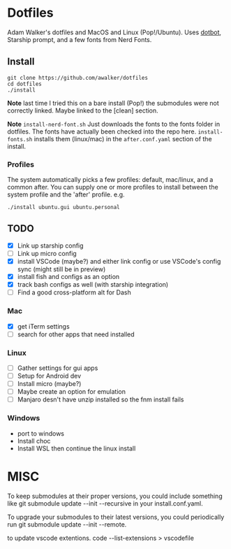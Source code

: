 # Dotfiles

Adam Walker's dotfiles and MacOS and Linux (Pop!/Ubuntu). Uses [dotbot](https://git.io/dotbot), Starship prompt, and a few fonts from Nerd Fonts.

## Install

    git clone https://github.com/awalker/dotfiles
    cd dotfiles
    ./install

**Note** last time I tried this on a bare install (Pop!) the submodules were not correctly linked. Maybe linked to the [clean] section.

**Note** `install-nerd-font.sh` Just downloads the fonts to the fonts folder in dotfiles. The fonts have actually been checked into the repo here. `install-fonts.sh` installs them (linux/mac) in the `after.conf.yaml` section of the install.

### Profiles

The system automatically picks a few profiles: default, mac/linux, and a common after. You can supply one or more profiles to install between the system profile and the 'after' profile. e.g.

    ./install ubuntu.gui ubuntu.personal

## TODO

- [x] Link up starship config
- [ ] Link up micro config
- [x] install VSCode (maybe?) and either link config or use VSCode's config sync (might still be in preview)
- [x] install fish and configs as an option
- [x] track bash configs as well (with starship integration)
- [ ] Find a good cross-platform alt for Dash

### Mac

- [x] get iTerm settings
- [ ] search for other apps that need installed

### Linux

- [ ] Gather settings for gui apps
- [ ] Setup for Android dev
- [ ] Install micro (maybe?)
- [ ] Maybe create an option for emulation
- [ ] Manjaro desn't have unzip installed so the fnm install fails

### Windows

- port to windows
- Install choc
- Install WSL then continue the linux install

# MISC

To keep submodules at their proper versions, you could include something like git submodule update --init --recursive in your install.conf.yaml.

To upgrade your submodules to their latest versions, you could periodically run git submodule update --init --remote.

to update vscode extentions. code --list-extensions > vscodefile
